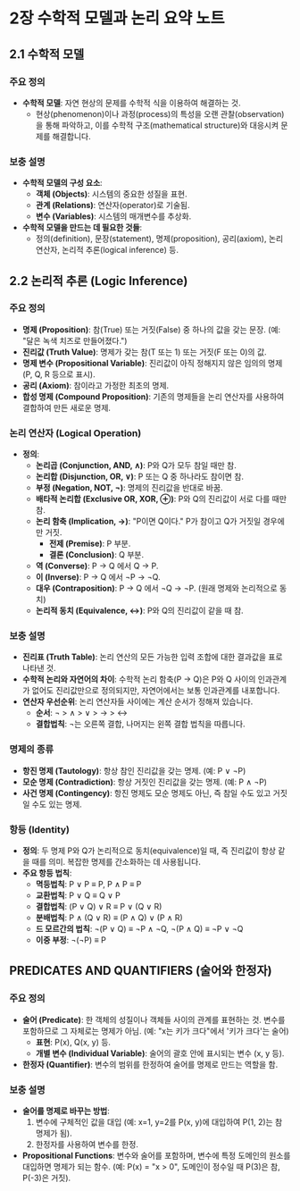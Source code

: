 # 2장 수학적 모델과 논리 요약 노트

## 2.1 수학적 모델

### 주요 정의

- **수학적 모델**: 자연 현상의 문제를 수학적 식을 이용하여 해결하는 것.
  - 현상(phenomenon)이나 과정(process)의 특성을 오랜 관찰(observation)을 통해 파악하고, 이를 수학적 구조(mathematical structure)와 대응시켜 문제를 해결합니다.

### 보충 설명

- **수학적 모델의 구성 요소**:
  - **객체 (Objects)**: 시스템의 중요한 성질을 표현.
  - **관계 (Relations)**: 연산자(operator)로 기술됨.
  - **변수 (Variables)**: 시스템의 매개변수를 추상화.
- **수학적 모델을 만드는 데 필요한 것들**:
  - 정의(definition), 문장(statement), 명제(proposition), 공리(axiom), 논리 연산자, 논리적 추론(logical inference) 등.

## 2.2 논리적 추론 (Logic Inference)

### 주요 정의

- **명제 (Proposition)**: 참(True) 또는 거짓(False) 중 하나의 값을 갖는 문장. (예: "달은 녹색 치즈로 만들어졌다.")
- **진리값 (Truth Value)**: 명제가 갖는 참(T 또는 1) 또는 거짓(F 또는 0)의 값.
- **명제 변수 (Propositional Variable)**: 진리값이 아직 정해지지 않은 임의의 명제 (P, Q, R 등으로 표시).
- **공리 (Axiom)**: 참이라고 가정한 최초의 명제.
- **합성 명제 (Compound Proposition)**: 기존의 명제들을 논리 연산자를 사용하여 결합하여 만든 새로운 명제.

### 논리 연산자 (Logical Operation)

- **정의**:
  - **논리곱 (Conjunction, AND, ∧)**: P와 Q가 모두 참일 때만 참.
  - **논리합 (Disjunction, OR, ∨)**: P 또는 Q 중 하나라도 참이면 참.
  - **부정 (Negation, NOT, ¬)**: 명제의 진리값을 반대로 바꿈.
  - **배타적 논리합 (Exclusive OR, XOR, ⊕)**: P와 Q의 진리값이 서로 다를 때만 참.
  - **논리 함축 (Implication, →)**: "P이면 Q이다." P가 참이고 Q가 거짓일 경우에만 거짓.
    - **전제 (Premise)**: P 부분.
    - **결론 (Conclusion)**: Q 부분.
  - **역 (Converse)**: P → Q 에서 Q → P.
  - **이 (Inverse)**: P → Q 에서 ¬P → ¬Q.
  - **대우 (Contraposition)**: P → Q 에서 ¬Q → ¬P. (원래 명제와 논리적으로 동치)
  - **논리적 동치 (Equivalence, ↔)**: P와 Q의 진리값이 같을 때 참.

### 보충 설명

- **진리표 (Truth Table)**: 논리 연산의 모든 가능한 입력 조합에 대한 결과값을 표로 나타낸 것.
- **수학적 논리와 자연어의 차이**: 수학적 논리 함축(P → Q)은 P와 Q 사이의 인과관계가 없어도 진리값만으로 정의되지만, 자연어에서는 보통 인과관계를 내포합니다.
- **연산자 우선순위**: 논리 연산자들 사이에는 계산 순서가 정해져 있습니다.
  - **순서**: ¬ > ∧ > ∨ > → > ↔
  - **결합법칙**: ¬는 오른쪽 결합, 나머지는 왼쪽 결합 법칙을 따릅니다.

### 명제의 종류

- **항진 명제 (Tautology)**: 항상 참인 진리값을 갖는 명제. (예: P ∨ ¬P)
- **모순 명제 (Contradiction)**: 항상 거짓인 진리값을 갖는 명제. (예: P ∧ ¬P)
- **사건 명제 (Contingency)**: 항진 명제도 모순 명제도 아닌, 즉 참일 수도 있고 거짓일 수도 있는 명제.

### 항등 (Identity)

- **정의**: 두 명제 P와 Q가 논리적으로 동치(equivalence)일 때, 즉 진리값이 항상 같을 때를 의미. 복잡한 명제를 간소화하는 데 사용됩니다.
- **주요 항등 법칙**:
  - **멱등법칙**: P ∨ P ≡ P, P ∧ P ≡ P
  - **교환법칙**: P ∨ Q ≡ Q ∨ P
  - **결합법칙**: (P ∨ Q) ∨ R ≡ P ∨ (Q ∨ R)
  - **분배법칙**: P ∧ (Q ∨ R) ≡ (P ∧ Q) ∨ (P ∧ R)
  - **드 모르간의 법칙**: ¬(P ∨ Q) ≡ ¬P ∧ ¬Q, ¬(P ∧ Q) ≡ ¬P ∨ ¬Q
  - **이중 부정**: ¬(¬P) ≡ P

## PREDICATES AND QUANTIFIERS (술어와 한정자)

### 주요 정의

- **술어 (Predicate)**: 한 객체의 성질이나 객체들 사이의 관계를 표현하는 것. 변수를 포함하므로 그 자체로는 명제가 아님. (예: "x는 키가 크다"에서 '키가 크다'는 술어)
  - **표현**: P(x), Q(x, y) 등.
  - **개별 변수 (Individual Variable)**: 술어의 괄호 안에 표시되는 변수 (x, y 등).
- **한정자 (Quantifier)**: 변수의 범위를 한정하여 술어를 명제로 만드는 역할을 함.

### 보충 설명

- **술어를 명제로 바꾸는 방법**:
  1. 변수에 구체적인 값을 대입 (예: x=1, y=2를 P(x, y)에 대입하여 P(1, 2)는 참 명제가 됨).
  2. 한정자를 사용하여 변수를 한정.
- **Propositional Functions**: 변수와 술어를 포함하며, 변수에 특정 도메인의 원소를 대입하면 명제가 되는 함수. (예: P(x) = "x > 0", 도메인이 정수일 때 P(3)은 참, P(-3)은 거짓).
